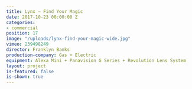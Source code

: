 ```yaml
---
title: Lynx — Find Your Magic
date: 2017-10-23 00:00:00 Z
categories:
- commercial
position: 17
image: "/uploads/lynx-find-your-magic-wide.jpg"
vimeo: 239498249
director: Franklyn Banks
production-company: Gas + Electric
equipment: Alexa Mini + Panavision G Series + Revolution Lens System
layout: project
is-featured: false
is-shown: true
---
```


